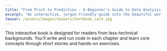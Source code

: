 ```yaml
---
title: "From Print to Prediction - A Beginner's Guide to Data Analysis in Python"
excerpt: "An interactive, jargon-friendly guide into the beautiful world of Python."
teaser: /assets/images/teasers/textbook_card.jpg
---
```

This interactive book is designed for readers from less-technical backgrounds. You’ll write and run code in each chapter and learn core concepts through short stories and hands-on exercises.
